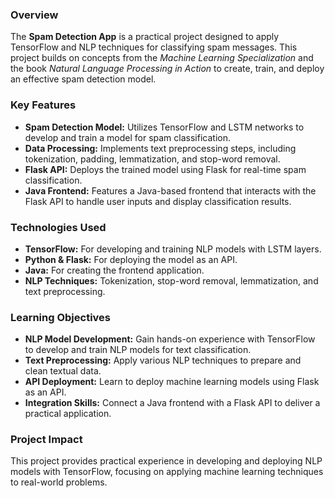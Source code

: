 ### Overview
The **Spam Detection App** is a practical project designed to apply TensorFlow and NLP techniques for classifying spam messages. This project builds on concepts from the *Machine Learning Specialization* and the book *Natural Language Processing in Action* to create, train, and deploy an effective spam detection model.

### Key Features

- **Spam Detection Model:** Utilizes TensorFlow and LSTM networks to develop and train a model for spam classification.
- **Data Processing:** Implements text preprocessing steps, including tokenization, padding, lemmatization, and stop-word removal.
- **Flask API:** Deploys the trained model using Flask for real-time spam classification.
- **Java Frontend:** Features a Java-based frontend that interacts with the Flask API to handle user inputs and display classification results.

### Technologies Used

- **TensorFlow:** For developing and training NLP models with LSTM layers.
- **Python & Flask:** For deploying the model as an API.
- **Java:** For creating the frontend application.
- **NLP Techniques:** Tokenization, stop-word removal, lemmatization, and text preprocessing.

### Learning Objectives

- **NLP Model Development:** Gain hands-on experience with TensorFlow to develop and train NLP models for text classification.
- **Text Preprocessing:** Apply various NLP techniques to prepare and clean textual data.
- **API Deployment:** Learn to deploy machine learning models using Flask as an API.
- **Integration Skills:** Connect a Java frontend with a Flask API to deliver a practical application.

### Project Impact
This project provides practical experience in developing and deploying NLP models with TensorFlow, focusing on applying machine learning techniques to real-world problems.
